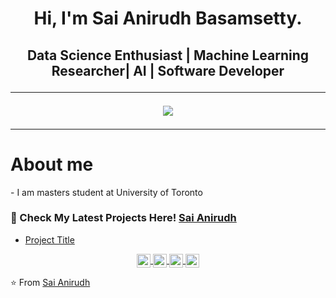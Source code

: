 <h1 align="center">Hi, I'm Sai Anirudh Basamsetty.
<h2 align="center"> Data Science Enthusiast | Machine Learning Researcher| AI | Software Developer
  <hr>
<p align ="center">
<img src="https://github-readme-stats.vercel.app/api?username=saianirudh97&show_icons=true&title_color=00ffff&text_color=33ff33&bg_color=333333&icon_color=ffff4d")
</p>


---
<h1 align="left">About me </h1>
<p> - I am masters student at University of Toronto</p>

<!---
---
#<center>   <h2> 𝗠𝘆 𝗧𝗲𝗰h 𝗦𝘁𝗮𝗰𝗸 </h2> </center>

#<table>
#  <tbody>
#    <tr valign="top">
#      <td width="25%" align="center">
#        <span>𝗛𝗧𝗠𝗟𝟱</span><br><br><br>
#        <img height="64px" src="https://cdn.svgporn.com/logos/html-5.svg">
#      </td>
#      <td width="25%" align="center">
#        <span>𝗖𝗦𝗦𝟯</span><br><br><br>
#        <img height="64px" src="https://cdn.svgporn.com/logos/css-3.svg">
#      </td>
#      <td width="25%" align="center">
#        <span>𝗝𝗮𝘃𝗮𝗦𝗰𝗿𝗶𝗽𝘁</span><br><br><br>
#        <img height="64px" src="https://cdn.svgporn.com/logos/javascript.svg">
#      </td>
#      <td width="25%" align="center">
#        <span> <b>Google Cloud Platform</b></span><br><br><br>
#        <img height="128px" src="https://download.logo.wine/logo/Google_Cloud_Platform/Google_Cloud_Platform-Logo.wine.png">
#      </td>
#    </tr>
#    <tr valign="top">
#      <td width="25%" align="center">
#         <span><b>Tensorflow 2.0</b></span><br><br><br>
#        <img height="64px" src="https://cdn.svgporn.com/logos/tensorflow.svg">
 #     </td>
 #     <td width="25%" align="center">
 #       <span><b>Python 3</b></span><br><br><br>
  #      <img height="64px" src="https://cdn.svgporn.com/logos/python.svg">
  #    </td>
  #    <td width="25%" align="center">
  #      <span>𝗚𝗶𝘁</span><br><br><br>
  #      <img height="64px" src="https://cdn.svgporn.com/logos/git-icon.svg">
 #     </td>
  #    <td width="25%" align="center">
  #      <span>𝗩𝗦 𝗖𝗼𝗱𝗲</span><br><br><br>
   #     <img height="64px" src="https://cdn.svgporn.com/logos/visual-studio-code.svg">
    #  </td>
  #  </tr>
 # </tbody>
#</table>
#</p>

#<hr> --->


### 📝 Check My Latest Projects Here! [Sai Anirudh](https://github.com/saianirudh97)

* [Project Title](URL) 

<p align = "center">
 <a href="https://twitter.com/">
  <img align="center" alt="Anirudh's Twitter" width="22px" src="https://cdn.jsdelivr.net/npm/simple-icons@v3/icons/twitter.svg" />
</a>
<a href="https://www.linkedin.com/in/">
  <img align="center" alt="Anirudh's's Linkdein" width="22px" src="https://cdn.jsdelivr.net/npm/simple-icons@v3/icons/linkedin.svg" />
</a>
<a href="https://github.com/saianirudh97">
  <img align="center" alt="Anirudh's Github" width="22px" src="https://cdn.jsdelivr.net/npm/simple-icons@v3/icons/github.svg" />
</a>
<a href="https://www.hackerrank.com/Sai_Anirudh97">
  <img align="center" alt="Anirudh's Hackerrank" width="22px" src="https://cdn.jsdelivr.net/npm/simple-icons@v3/icons/hackerrank.svg" />
</a>

</p>


⭐️ From [Sai Anirudh](https://github.com/saianirudh97)
